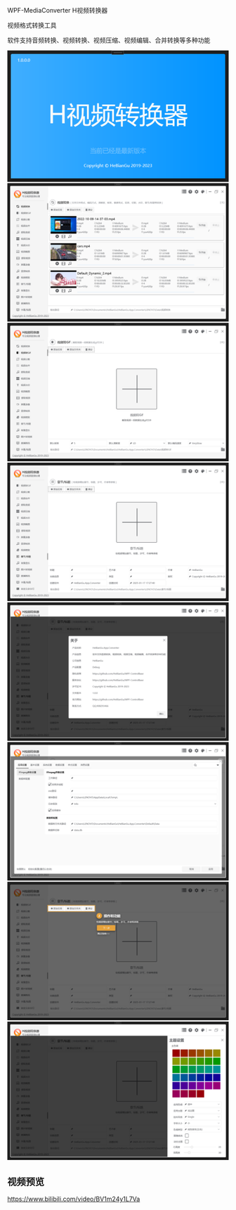 WPF-MediaConverter H视频转换器

视频格式转换工具

软件支持音频转换、视频转换、视频压缩、视频编辑、合并转换等多种功能

![qrcode](https://raw.githubusercontent.com/HeBianGu/WPF-MediaConverter/main/Document/1.png)
![qrcode](https://raw.githubusercontent.com/HeBianGu/WPF-MediaConverter/main/Document/2.png)
![qrcode](https://raw.githubusercontent.com/HeBianGu/WPF-MediaConverter/main/Document/3.png)
![qrcode](https://raw.githubusercontent.com/HeBianGu/WPF-MediaConverter/main/Document/4.png)
![qrcode](https://raw.githubusercontent.com/HeBianGu/WPF-MediaConverter/main/Document/5.png)
![qrcode](https://raw.githubusercontent.com/HeBianGu/WPF-MediaConverter/main/Document/6.png)
![qrcode](https://raw.githubusercontent.com/HeBianGu/WPF-MediaConverter/main/Document/7.png)
![qrcode](https://raw.githubusercontent.com/HeBianGu/WPF-MediaConverter/main/Document/8.png)
## 视频预览
https://www.bilibili.com/video/BV1m24y1L7Va
